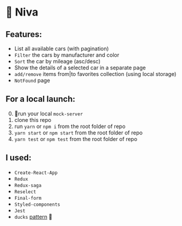 # 🚗 Niva

## Features:

- List all available cars (with pagination)
- `Filter` the cars by manufacturer and color
- `Sort` the car by mileage (asc/desc)
- Show the details of a selected car in a separate page
- `add/remove` items from|to favorites collection (using local storage)
- `NotFound` page

## For a local launch:

0. 🔧run your local `mock-server`
1. clone this repo
1. run `yarn` or `npm i` from the root folder of repo
1. `yarn start` or `npm start` from the root folder of repo
1. `yarn test` or `npm test` from the root folder of repo

## I used:

- `Create-React-App`
- `Redux`
- `Redux-saga`
- `Reselect`
- `Final-form`
- `Styled-components`
- `Jest`
- `ducks` [pattern](https://github.com/erikras/ducks-modular-redux) 🦆
